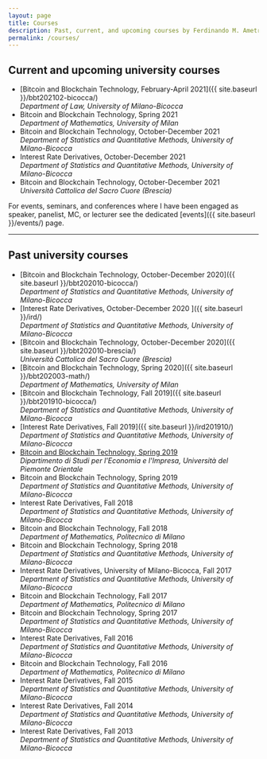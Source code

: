 ```yaml
---
layout: page
title: Courses
description: Past, current, and upcoming courses by Ferdinando M. Ametrano
permalink: /courses/
---
```


## Current and upcoming university courses

* [Bitcoin and Blockchain Technology, February-April 2021]({{ site.baseurl }}/bbt202102-bicocca/)  
  _Department of Law, University of Milano-Bicocca_
* Bitcoin and Blockchain Technology, Spring 2021  
  _Department of Mathematics, University of Milan_
* Bitcoin and Blockchain Technology, October-December 2021  
  _Department of Statistics and Quantitative Methods, University of Milano-Bicocca_
* Interest Rate Derivatives, October-December 2021  
  _Department of Statistics and Quantitative Methods, University of Milano-Bicocca_
* Bitcoin and Blockchain Technology, October-December 2021  
  _Università Cattolica del Sacro Cuore (Brescia)_

For events, seminars, and conferences where I have been engaged
as speaker, panelist, MC, or lecturer see the dedicated [events]({{ site.baseurl }}/events/) page.

---

## Past university courses

* [Bitcoin and Blockchain Technology, October-December 2020]({{ site.baseurl }}/bbt202010-bicocca/)  
  _Department of Statistics and Quantitative Methods, University of Milano-Bicocca_
* [Interest Rate Derivatives, October-December 2020 ]({{ site.baseurl }}/ird/)  
  _Department of Statistics and Quantitative Methods, University of Milano-Bicocca_
* [Bitcoin and Blockchain Technology, October-December 2020]({{ site.baseurl }}/bbt202010-brescia/)  
  _Università Cattolica del Sacro Cuore (Brescia)_
* [Bitcoin and Blockchain Technology, Spring 2020]({{ site.baseurl }}/bbt202003-math/)  
  _Department of Mathematics, University of Milan_
* [Bitcoin and Blockchain Technology, Fall 2019]({{ site.baseurl }}/bbt201910-bicocca/)  
  _Department of Statistics and Quantitative Methods, University of Milano-Bicocca_
* [Interest Rate Derivatives, Fall 2019]({{ site.baseurl }}/ird201910/)  
  _Department of Statistics and Quantitative Methods, University of Milano-Bicocca_
* [Bitcoin and Blockchain Technology, Spring 2019](https://sites.google.com/uniupo.it/manfinelectives/electives-in-finanza/smart-contracts-bitcoin-block-chain)  
  _Dipartimento di Studi per l'Economia e l'Impresa, Università del Piemonte Orientale_
* Bitcoin and Blockchain Technology, Spring 2019  
  _Department of Statistics and Quantitative Methods, University of Milano-Bicocca_
* Interest Rate Derivatives, Fall 2018  
  _Department of Statistics and Quantitative Methods, University of Milano-Bicocca_
* Bitcoin and Blockchain Technology, Fall 2018  
  _Department of Mathematics, Politecnico di Milano_
* Bitcoin and Blockchain Technology, Spring 2018  
  _Department of Statistics and Quantitative Methods, University of Milano-Bicocca_
* Interest Rate Derivatives, University of Milano-Bicocca, Fall 2017  
  _Department of Statistics and Quantitative Methods, University of Milano-Bicocca_
* Bitcoin and Blockchain Technology, Fall 2017  
  _Department of Mathematics, Politecnico di Milano_
* Bitcoin and Blockchain Technology, Spring 2017  
  _Department of Statistics and Quantitative Methods, University of Milano-Bicocca_
* Interest Rate Derivatives, Fall 2016  
  _Department of Statistics and Quantitative Methods, University of Milano-Bicocca_
* Bitcoin and Blockchain Technology, Fall 2016  
  _Department of Mathematics, Politecnico di Milano_
* Interest Rate Derivatives, Fall 2015  
  _Department of Statistics and Quantitative Methods, University of Milano-Bicocca_
* Interest Rate Derivatives, Fall 2014  
  _Department of Statistics and Quantitative Methods, University of Milano-Bicocca_
* Interest Rate Derivatives, Fall 2013  
  _Department of Statistics and Quantitative Methods, University of Milano-Bicocca_
